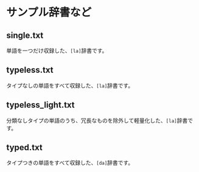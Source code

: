 # サンプル辞書など
## single.txt
単語を一つだけ収録した、`[la]`辞書です。
## typeless.txt
タイプなしの単語をすべて収録した、`[la]`辞書です。
## typeless_light.txt
分類なしタイプの単語のうち、冗長なものを除外して軽量化した、`[la]`辞書です。
## typed.txt
タイプつきの単語をすべて収録した、`[da]`辞書です。

